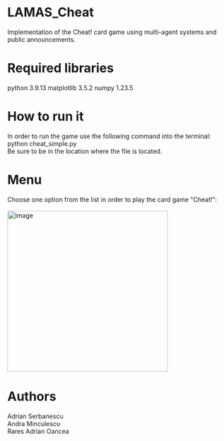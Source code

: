 # LAMAS_Cheat
Implementation of the Cheat! card game using multi-agent systems and public announcements.

# Required libraries
python        3.9.13
matplotlib     3.5.2
numpy         1.23.5

# How to run it
In order to run the game use the following command into the terminal: python cheat_simple.py  
Be sure to be in the location where the file is located.  

# Menu
Choose one option from the list in order to play the card game "Cheat!":  
<br />
<img width="363" alt="image" src="https://github.com/rares1609/LAMAS_Cheat/assets/79575675/f2e57717-bb52-4562-8b0e-a9f7c7c07b96">


# Authors
Adrian Serbanescu  
Andra Minculescu  
Rares Adrian Oancea  
